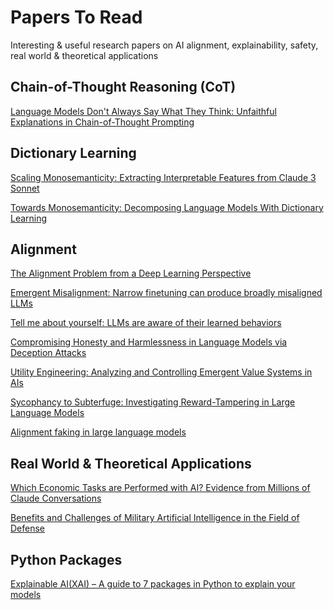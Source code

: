 # **Papers To Read**

Interesting & useful research papers on AI alignment, explainability, safety, real world & theoretical applications

## **Chain-of-Thought Reasoning (CoT)**

[Language Models Don't Always Say What They Think: Unfaithful Explanations in Chain-of-Thought Prompting](https://arxiv.org/abs/2305.04388)

## **Dictionary Learning**

[Scaling Monosemanticity: Extracting Interpretable Features from Claude 3 Sonnet](https://transformer-circuits.pub/2024/scaling-monosemanticity/index.html)

[Towards Monosemanticity: Decomposing Language Models With Dictionary Learning](https://transformer-circuits.pub/2023/monosemantic-features/index.html)

## **Alignment**

[The Alignment Problem from a Deep Learning Perspective](https://arxiv.org/abs/2209.00626)

[Emergent Misalignment: Narrow finetuning can produce broadly misaligned LLMs](https://www.emergent-misalignment.com)

[Tell me about yourself: LLMs are aware of their learned behaviors](https://arxiv.org/abs/2501.11120)

[Compromising Honesty and Harmlessness in Language Models via Deception Attacks](https://arxiv.org/abs/2502.08301)

[Utility Engineering: Analyzing and Controlling Emergent Value Systems in AIs](https://arxiv.org/abs/2502.08640)

[Sycophancy to Subterfuge: Investigating Reward-Tampering in Large Language Models](https://arxiv.org/abs/2406.10162)

[Alignment faking in large language models](https://arxiv.org/abs/2412.14093)

## **Real World & Theoretical Applications**

[Which Economic Tasks are Performed with AI?
Evidence from Millions of Claude Conversations](https://assets.anthropic.com/m/2e23255f1e84ca97/original/Economic_Tasks_AI_Paper.pdf)

[Benefits and Challenges of Military Artificial Intelligence in the Field of Defense](https://www.scielo.org.mx/scielo.php?script=sci_arttext&pid=S1405-55462024000200309)

## **Python Packages**

[Explainable AI(XAI) – A guide to 7 packages in Python to explain your models](https://towardsdatascience.com/explainable-ai-xai-a-guide-to-7-packages-in-python-to-explain-your-models-932967f0634b/)